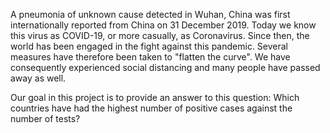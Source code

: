 A pneumonia of unknown cause detected in Wuhan, China was first internationally reported from China on 31 December 2019. Today we know this virus as COVID-19, or more casually, as Coronavirus. Since then, the world has been engaged in the fight against this pandemic. Several measures have therefore been taken to "flatten the curve". We have consequently experienced social distancing and many people have passed away as well.

Our goal in this project is to provide an answer to this question: Which countries have had the highest number of positive cases against the number of tests?
